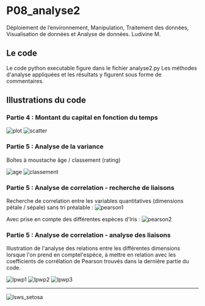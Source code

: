# P08_analyse2
Déploiement de l’environnement, Manipulation, Traitement des données, Visualisation de données et Analyse de données.
Ludivine M.

## Le code

Le code python executable figure dans le fichier analyse2.py
Les méthodes d'analyse appliquées et les résultats y figurent sous forme de commentaires.

## Illustrations du code

### Partie 4 : Montant du capital en fonction du temps
![plot](images/plot.PNG)
![scatter](images/scatter.PNG)

### Partie 5 : Analyse de la variance

Boîtes à moustache âge / classement (rating)

![age](images/boxplot-age.PNG)
![classement](images/boxplot-rating.PNG)

### Partie 5 : Analyse de correlation - recherche de liaisons

Recherche de correlation entre les variables quantitatives (dimensions pétale / sépale) sans tri préalable :
![pearson1](images/pearson1.PNG)

Avec prise en compte des différentes espèces d'Iris :
![pearson2](images/pearson2_espec.PNG)

### Partie 5 : Analyse de correlation - analyse des liaisons

Illustration de l'analyse des relations entre les différentes dimensions lorsque l'on prend en comptel'espèce, à mettre en relation avec les coefficients de corrélation de Pearson trouvés dans la dernière partie du code.

![lpwp1](images/lp_wp_setosa.png)
![lpwp2](images/lp_wp_virginica.png)
![lpwp3](images/lp_wp_versicolor.png)

___
![lsws_setosa](images/ls_ws_setosa.png)
